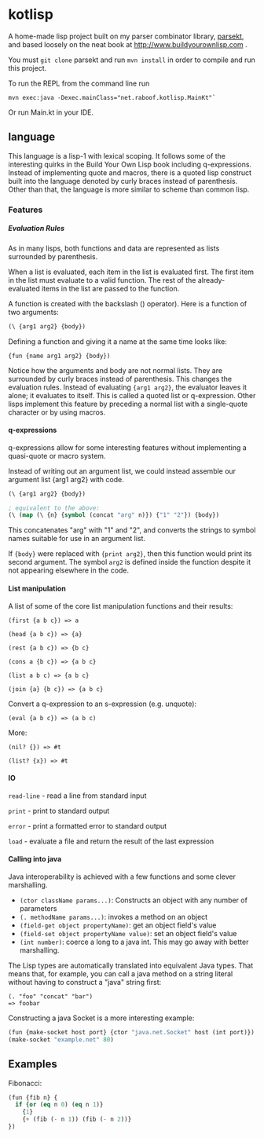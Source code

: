 kotlisp
=======

A home-made lisp project built on my parser combinator library,
[parsekt](https://github.com/absurdhero/parsekt),
and based loosely on the neat book at http://www.buildyourownlisp.com .

You must `git clone` parsekt and run `mvn install` in order to
compile and run this project.

To run the REPL from the command line run

    mvn exec:java -Dexec.mainClass="net.raboof.kotlisp.MainKt"`

Or run Main.kt in your IDE.


language
--------

This language is a lisp-1 with lexical scoping. It follows some of the
interesting quirks in the Build Your Own Lisp book including q-expressions.
Instead of implementing quote and macros, there is a quoted lisp construct
built into the language denoted by curly braces instead of parenthesis.
Other than that, the language is more similar to scheme than common lisp.


### Features

##### Evaluation Rules

As in many lisps, both functions and data are represented as
lists surrounded by parenthesis.

When a list is evaluated, each item in the list is evaluated first.
The first item in the list must evaluate to a valid function.
The rest of the already-evaluated items in the list are passed to the function.

A function is created with the backslash (\) operator). Here is a function
of two arguments:
```lisp
(\ {arg1 arg2} {body})
```

Defining a function and giving it a name at the same time looks like:

```
{fun {name arg1 arg2} {body})
```

Notice how the arguments and body are not normal lists. They are surrounded
by curly braces instead of parenthesis. This changes the evaluation rules.
Instead of evaluating `{arg1 arg2}`, the evaluator leaves it alone; it evaluates
to itself. This is called a quoted list or q-expression. Other lisps implement
this feature by preceding a normal list with a single-quote character
or by using macros.

#### q-expressions

q-expressions allow for some interesting features without implementing
a quasi-quote or macro system.

Instead of writing out an argument list, we could instead
assemble our argument list {arg1 arg2} with code.

```lisp
(\ {arg1 arg2} {body})

; equivalent to the above:
(\ (map (\ {n} {symbol (concat "arg" n)}) {"1" "2"}) {body})
```

This concatenates "arg" with "1" and "2", and converts the strings to symbol names
suitable for use in an argument list.

If `{body}` were replaced with `{print arg2}`, then this function would print its
second argument. The symbol `arg2` is defined inside the function despite it not
appearing elsewhere in the code.

#### List manipulation

A list of some of the core list manipulation functions and their results:

`(first {a b c}) => a`

`(head {a b c}) => {a}`

`(rest {a b c}) => {b c}`

`(cons a {b c}) => {a b c}`

`(list a b c) => {a b c}`

`(join {a} {b c}) => {a b c}`

Convert a q-expression to an s-expression (e.g. unquote):

`(eval {a b c}) => (a b c)`

More:

`(nil? {}) => #t`

`(list? {x}) => #t`


#### IO

`read-line` - read a line from standard input

`print` - print to standard output

`error` - print a formatted error to standard output

`load` - evaluate a file and return the result of the last expression

#### Calling into java

Java interoperability is achieved with a few functions and some clever marshalling.

- `(ctor className params...)`: Constructs an object with any number of parameters
- `(. methodName params...)`: invokes a method on an object
- `(field-get object propertyName)`: get an object field's value
- `(field-set object propertyName value)`: set an object field's value
- `(int number)`: coerce a long to a java int. This may go away with better marshalling.

The Lisp types are automatically translated into equivalent Java types.
That means that, for example, you can call a java method on a string literal
without having to construct a "java" string first:

```
(. "foo" "concat" "bar")
=> foobar
```

Constructing a java Socket is a more interesting example:

```lisp
(fun {make-socket host port} {ctor "java.net.Socket" host (int port)})
(make-socket "example.net" 80)
```

Examples
--------

Fibonacci:

```lisp
(fun {fib n} {
  if {or (eq n 0) (eq n 1)}
    {1}
    {+ (fib (- n 1)) (fib (- n 2))}
})
```

